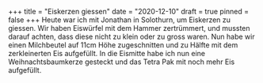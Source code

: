 +++
title = "Eiskerzen giessen"
date = "2020-12-10"
draft = true
pinned = false
+++
Heute war ich mit Jonathan in Solothurn, um Eiskerzen zu giessen. Wir haben Eiswürfel mit dem Hammer zertrümmert, und mussten darauf achten, dass diese nicht zu klein oder zu gross waren. Nun habe wir einen Milchbeutel auf 11cm Höhe zugeschnitten und zu Hälfte mit dem zerkleinerten Eis aufgefüllt.  In die Eismitte habe ich nun eine Weihnachtsbaumkerze gesteckt und das Tetra Pak mit noch mehr Eis aufgefüllt.